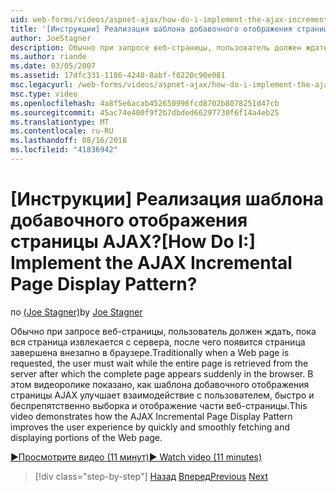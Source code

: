 ```yaml
---
uid: web-forms/videos/aspnet-ajax/how-do-i-implement-the-ajax-incremental-page-display-pattern
title: '[Инструкции] Реализация шаблона добавочного отображения страницы AJAX? | Документы Майкрософт'
author: JoeStagner
description: Обычно при запросе веб-страницы, пользователь должен ждать, пока вся страница извлекается с сервера, после чего страницы отображается sudde...
ms.author: riande
ms.date: 03/05/2007
ms.assetid: 17dfc331-1186-4240-8abf-f0220c90e081
msc.legacyurl: /web-forms/videos/aspnet-ajax/how-do-i-implement-the-ajax-incremental-page-display-pattern
msc.type: video
ms.openlocfilehash: 4a8f5e6acab452650996fcd8702b8078251d47cb
ms.sourcegitcommit: 45ac74e400f9f2b7dbded66297730f6f14a4eb25
ms.translationtype: MT
ms.contentlocale: ru-RU
ms.lasthandoff: 08/16/2018
ms.locfileid: "41836942"
---
```

<a name="how-do-i-implement-the-ajax-incremental-page-display-pattern"></a><span data-ttu-id="0b4c2-104">[Инструкции] Реализация шаблона добавочного отображения страницы AJAX?</span><span class="sxs-lookup"><span data-stu-id="0b4c2-104">[How Do I:] Implement the AJAX Incremental Page Display Pattern?</span></span>
====================
<span data-ttu-id="0b4c2-105">по [(Joe Stagner)](https://github.com/JoeStagner)</span><span class="sxs-lookup"><span data-stu-id="0b4c2-105">by [Joe Stagner](https://github.com/JoeStagner)</span></span>

<span data-ttu-id="0b4c2-106">Обычно при запросе веб-страницы, пользователь должен ждать, пока вся страница извлекается с сервера, после чего появится страница завершена внезапно в браузере.</span><span class="sxs-lookup"><span data-stu-id="0b4c2-106">Traditionally when a Web page is requested, the user must wait while the entire page is retrieved from the server after which the complete page appears suddenly in the browser.</span></span> <span data-ttu-id="0b4c2-107">В этом видеоролике показано, как шаблона добавочного отображения страницы AJAX улучшает взаимодействие с пользователем, быстро и беспрепятственно выборка и отображение части веб-страницы.</span><span class="sxs-lookup"><span data-stu-id="0b4c2-107">This video demonstrates how the AJAX Incremental Page Display Pattern improves the user experience by quickly and smoothly fetching and displaying portions of the Web page.</span></span>

[<span data-ttu-id="0b4c2-108">&#9654;Просмотрите видео (11 минут)</span><span class="sxs-lookup"><span data-stu-id="0b4c2-108">&#9654; Watch video (11 minutes)</span></span>](https://channel9.msdn.com/Blogs/ASP-NET-Site-Videos/how-do-i-implement-the-ajax-incremental-page-display-pattern)

> [!div class="step-by-step"]
> <span data-ttu-id="0b4c2-109">[Назад](how-do-i-implement-the-ajax-paging-pattern.md)
> [Вперед](how-do-i-implement-the-incremental-page-display-pattern-using-http-get-and-post.md)</span><span class="sxs-lookup"><span data-stu-id="0b4c2-109">[Previous](how-do-i-implement-the-ajax-paging-pattern.md)
[Next](how-do-i-implement-the-incremental-page-display-pattern-using-http-get-and-post.md)</span></span>
